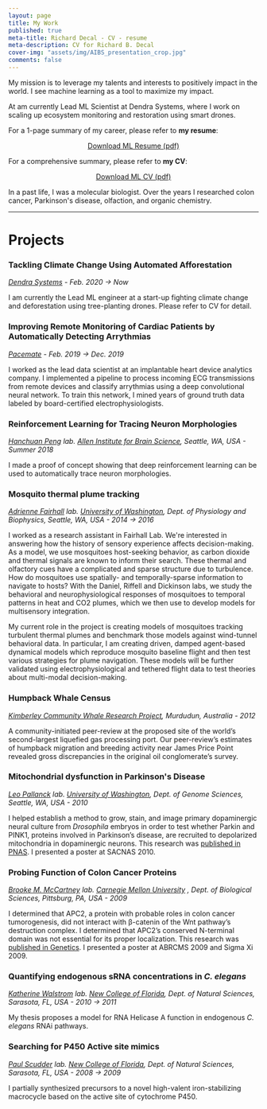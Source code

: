 ```yaml
---
layout: page 
title: My Work 
published: true 
meta-title: Richard Decal - CV - resume 
meta-description: CV for Richard B. Decal 
cover-img: "assets/img/AIBS_presentation_crop.jpg"
comments: false
---
```


My mission is to leverage my talents and interests to positively impact in the world. 
I see machine learning as a tool to maximize my impact. 

At am currently Lead ML Scientist at Dendra Systems, where I work on scaling up ecosystem monitoring and 
restoration using smart drones.

For a 1-page summary of my career, please refer to **my resume**:

<center>
<div class="get-started-wrap">
  <a class="btn btn-success btn-lg get-started-btn" href="https://raw.githubusercontent.com/crypdick/Decal-LaTeX-CV/master/Richard-Decal-resume.pdf">Download ML Resume (pdf)</a>
</div>
</center>

For a comprehensive summary, please refer to **my CV**:

<center>
<div class="get-started-wrap">
  <a class="btn btn-success btn-lg get-started-btn" href="https://raw.githubusercontent.com/crypdick/Decal-LaTeX-CV/master/RDecal-ML-CV.pdf">Download ML CV (pdf)</a>
</div>
</center>


In a past life, I was a molecular biologist. Over the years I researched colon cancer, Parkinson's disease, olfaction, and organic chemistry.

---

# Projects

### Tackling Climate Change Using Automated Afforestation

_[Dendra Systems](www.dendra.io) - Feb. 2020 → Now_

I am currently the Lead ML engineer at a start-up fighting climate change and deforestation using tree-planting drones. Please refer to CV for detail.

### Improving Remote Monitoring of Cardiac Patients by Automatically Detecting Arrythmias

_[Pacemate](www.pacemate.com) - Feb. 2019 → Dec. 2019_

I worked as the lead data scientist at an implantable heart device analytics company. I implemented a pipeline to
process incoming ECG transmissions from remote devices and classify arrythmias using a deep convolutional neural
network. To train this network, I mined years of ground truth data labeled by board-certified electrophysiologists.

### Reinforcement Learning for Tracing Neuron Morphologies

_[Hanchuan Peng](https://www.alleninstitute.org/what-we-do/brain-science/research/products-tools/vaa3d/)
lab. [Allen Institute for Brain Science](https://www.alleninstitute.org/what-we-do/brain-science/), Seattle, WA, USA -
Summer 2018_

I made a proof of concept showing that deep reinforcement learning can be used to automatically trace neuron
morphologies.

### Mosquito thermal plume tracking

_[Adrienne Fairhall](www.fairhalllab.com) lab. [University of Washington](uw.edu), Dept. of Physiology and Biophysics,
Seattle, WA, USA - 2014 → 2016_

I worked as a research assistant in Fairhall Lab. We're interested in answering how the history of sensory experience
affects decision-making. As a model, we use mosquitoes host-seeking behavior, as carbon dioxide and thermal signals are
known to inform their search. These thermal and olfactory cues have a complicated and sparse structure due to
turbulence. How do mosquitoes use spatially- and temporally-sparse information to navigate to hosts? With the Daniel,
Riffell and Dickinson labs, we study the behavioral and neurophysiological responses of mosquitoes to temporal patterns
in heat and CO2 plumes, which we then use to develop models for multisensory integration.

My current role in the project is creating models of mosquitoes tracking turbulent thermal plumes and benchmark those
models against wind-tunnel behavioral data. In particular, I am creating driven, damped agent-based dynamical models
which reproduce mosquito baseline flight and then test various strategies for plume navigation. These models will be
further validated using electrophysiological and tethered flight data to test theories about multi-modal decision-making.

### Humpback Whale Census

_[Kimberley Community Whale Research Project](https://kimberleycommunitywhaleresearch.wordpress.com/), Murdudun,
Australia - 2012_

A community-initiated peer-review at the proposed site of the world’s second-largest liquefied gas processing port. Our
peer-review’s estimates of humpback migration and breeding activity near James Price Point revealed gross discrepancies
in the original oil conglomerate’s survey.

### Mitochondrial dysfunction in Parkinson's Disease

_[Leo Pallanck](http://www.gs.washington.edu/faculty/pallanck.htm) lab. [University of Washington](uw.edu), Dept. of
Genome Sciences, Seattle, WA, USA - 2010_

I helped establish a method to grow, stain, and image primary dopaminergic neural culture from _Drosophila_ embryos in
order to test whether Parkin and PINK1, proteins involved in Parkinson’s disease, are recruited to depolarized
mitochondria in dopaminergic neurons. This research
was [published in PNAS](https://www.pnas.org/content/109/26/10438.short). I presented a poster at SACNAS 2010.

### Probing Function of Colon Cancer Proteins

_[Brooke M. McCartney](https://www.cmu.edu/bio/people/faculty/mccartney.html) lab. [Carnegie Mellon University](cmu.edu)
, Dept. of Biological Sciences, Pittsburg, PA, USA - 2009_

I determined that APC2, a protein with probable roles in colon cancer tumorogenesis, did not interact with β-catenin of
the Wnt pathway’s destruction complex. I determined that APC2’s conserved N-terminal domain was not essential for its
proper localization. This research was [published in Genetics](). I presented a poster at ABRCMS 2009 and Sigma Xi 2009.

### Quantifying endogenous sRNA concentrations in _C. elegans_

_[Katherine Walstrom](https://www.ncf.edu/directory/listing/katherine-walstrom/) lab. [New College of Florida](ncf.edu),
Dept. of Natural Sciences, Sarasota, FL, USA - 2010 → 2011_

My thesis proposes a model for RNA Helicase A function in endogenous _C. elegans_ RNAi pathways.

### Searching for P450 Active site mimics

_[Paul Scudder](https://www.ncf.edu/directory/listing/paul-scudder/) lab. [New College of Florida](ncf.edu), Dept. of
Natural Sciences, Sarasota, FL, USA - 2008 → 2009_

I partially synthesized precursors to a novel high-valent iron-stabilizing macrocycle based on the active site of
cytochrome P450.
